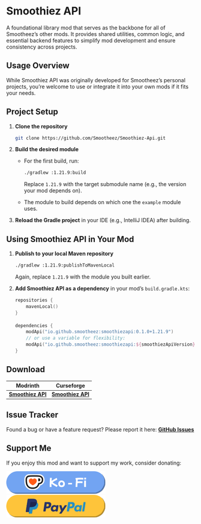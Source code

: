 # **Smoothiez API**

A foundational library mod that serves as the backbone for all of Smootheez’s other mods.
It provides shared utilities, common logic, and essential backend features to simplify mod development and ensure consistency across projects.

## **Usage Overview**

While Smoothiez API was originally developed for Smootheez’s personal projects, you’re welcome to use or integrate it into your own mods if it fits your needs.

## **Project Setup**

1. **Clone the repository**

   ```bash
   git clone https://github.com/Smootheez/Smoothiez-Api.git
   ```
2. **Build the desired module**

    * For the first build, run:

      ```bash
      ./gradlew :1.21.9:build
      ```

      Replace `1.21.9` with the target submodule name (e.g., the version your mod depends on).
    * The module to build depends on which one the `example` module uses.
3. **Reload the Gradle project** in your IDE (e.g., IntelliJ IDEA) after building.

## **Using Smoothiez API in Your Mod**

1. **Publish to your local Maven repository**

   ```bash
   ./gradlew :1.21.9:publishToMavenLocal
   ```

   Again, replace `1.21.9` with the module you built earlier.

2. **Add Smoothiez API as a dependency** in your mod’s `build.gradle.kts`:

   ```kotlin
   repositories {
       mavenLocal()
   }

   dependencies {
       modApi("io.github.smootheez:smoothiezapi:0.1.0+1.21.9")
       // or use a variable for flexibility:
       modApi("io.github.smootheez:smoothiezapi:${smoothiezApiVersion}")
   }
   ```

## Download

| Modrinth                                                    | Curseforge                                                                      |
|-------------------------------------------------------------|---------------------------------------------------------------------------------|
| **[Smoothiez API](https://modrinth.com/mod/smoothiez-api)** | **[Smoothiez API](https://www.curseforge.com/minecraft/mc-mods/smoothiez-api)** |

## Issue Tracker

Found a bug or have a feature request? Please report it here: [**GitHub Issues**](https://github.com/Smootheez/Smoothiez-Api/issues)

## Support Me

If you enjoy this mod and want to support my work, consider donating:

[![ko-fi](https://raw.githubusercontent.com/Smootheez/Smootheez/7b16ed55570e49b9320e9cade5e572b271e9f1fe/assets/donation-kofi.svg)](https://ko-fi.com/smootheez)
[![paypal](https://raw.githubusercontent.com/Smootheez/Smootheez/7b16ed55570e49b9320e9cade5e572b271e9f1fe/assets/donation-paypal.svg)](https://paypal.me/smootheez)
